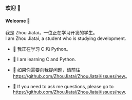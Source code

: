 <!--本作品采用 CC BY-NC-ND 4.0 进行许可。-->

### 欢迎 👋
#### Welcome 👋

我是 Zhou Jiatai，一位正在学习开发的学生。  
I am Zhou Jiatai, a student who is studying development.

- 🌱 我正在学习 C 和 Python。
- 🌱 I am learning C and Python.

- 💬 如果你需要向我提问题，请前往 <https://github.com/ZhouJiatai/ZhouJiatai/issues/new>。
- 💬 If you need to ask me questions, please go to <https://github.com/ZhouJiatai/ZhouJiatai/issues/new>.

<!--
**ZhouJiatai/ZhouJiatai** is a ✨ _special_ ✨ repository because its `README.md` (this file) appears on your GitHub profile.

Here are some ideas to get you started:

- 🔭 I’m currently working on ...
- 🌱 I’m currently learning ...
- 👯 I’m looking to collaborate on ...
- 🤔 I’m looking for help with ...
- 💬 Ask me about ...
- 📫 How to reach me: ...
- 😄 Pronouns: ...
- ⚡ Fun fact: ...
-->
